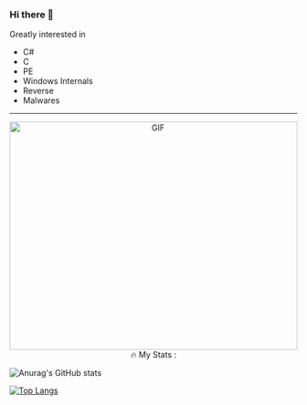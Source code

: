 ### Hi there 👋

Greatly interested in

* C# 
* C
* PE
* Windows Internals
* Reverse
* Malwares

<!--
**arsium/arsium** is a ✨ _special_ ✨ repository because its `README.md` (this file) appears on your GitHub profile.

Here are some ideas to get you started:

- 🔭 I’m currently working on ...
- 🌱 I’m currently learning ...
- 👯 I’m looking to collaborate on ...
- 🤔 I’m looking for help with ...
- 💬 Ask me about ...
- 📫 How to reach me: ...
- 😄 Pronouns: ...
- ⚡ Fun fact: ...
-->

---

<p align="center">
  <img align="center" width="100%"  height="400px" alt="GIF" src="https://media.giphy.com/media/OTg4nrmU8vkty/giphy.gif%22/%3E
</p>

                                                                  
### :fire: My Stats :

![Anurag's GitHub stats](https://github-readme-stats.vercel.app/api?username=arsium&show_icons=true&theme=radical)


<!-- 
[![GitHub Streak](http://github-readme-streak-stats.herokuapp.com?user=arsium&theme=dark&background=000000)](https://git.io/streak-stats) 
https://www.sitepoint.com/github-profile-readme/
https://github.com/anuraghazra/github-readme-stats#top-languages-card
-->

[![Top Langs](https://github-readme-stats.vercel.app/api/top-langs/?username=arsium&layout=compact&theme=radical)](https://github.com/anuraghazra/github-readme-stats)
